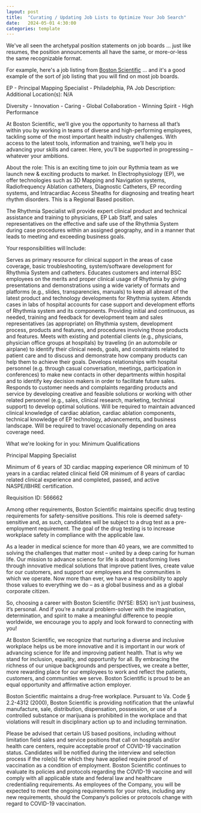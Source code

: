 ```yaml
---
layout: post
title:  "Curating / Updating Job Lists to Optimize Your Job Search"
date:   2024-05-01 4:30:00
categories: template
---
```


We've all seen the archetypal position statements on job boards ... just like resumes, the position announcements all have the same, or more-or-less the same recognizable format.

For example, here's a job listing from [Boston Scientific](https://www.bostonscientific.com/en-US/careers.html) ... and it's a good example of the sort of job listing that you will find on most job boards.


EP - Principal Mapping Specialist - Philadelphia, PA
Job Description:
Additional Location(s):  N/A

Diversity - Innovation - Caring - Global Collaboration - Winning Spirit - High Performance

At Boston Scientific, we’ll give you the opportunity to harness all that’s within you by working in teams of diverse and high-performing employees, tackling some of the most important health industry challenges. With access to the latest tools, information and training, we’ll help you in advancing your skills and career. Here, you’ll be supported in progressing – whatever your ambitions.

 

About the role: 
This is an exciting time to join our Rythmia team as we launch new & exciting products to market.  In Electrophysiology (EP), we offer technologies such as 3D Mapping and Navigation systems, Radiofrequency Ablation catheters, Diagnostic Catheters, EP recording systems, and Intracardiac Access Sheaths for diagnosing and treating heart rhythm disorders. This is a Regional Based position. 
 
The Rhythmia Specialist will provide expert clinical product and technical assistance and training to physicians, EP Lab Staff, and sales representatives on the effective and safe use of the Rhythmia System during case procedures within an assigned geography, and in a manner that leads to meeting and exceeding business goals. 
 
Your responsibilities will Include: 

Serves as primary resource for clinical support in the areas of case coverage, basic troubleshooting, system/software development for Rhythmia System and catheters. 
Educates customers and internal BSC employees on the merits and proper clinical usage of Rhythmia by giving presentations and demonstrations using a wide variety of formats and platforms (e.g., slides, transparencies, manuals) to keep all abreast of the latest product and technology developments for Rhythmia system. 
Attends cases in labs of hospital accounts for case support and development efforts of Rhythmia system and its components. 
Providing initial and continuous, as needed, training and feedback for development team and sales representatives (as appropriate) on Rhythmia system, development process, products and features, and procedures involving those products and features. 
Meets with existing and potential clients (e.g., physicians, physician office groups at hospitals) by traveling (in an automobile or airplane) to identify their clinical needs, goals, and constraints related to patient care and to discuss and demonstrate how company products can help them to achieve their goals. 
Develops relationships with hospital personnel (e.g. through casual conversation, meetings, participation in conferences) to make new contacts in other departments within hospital and to identify key decision makers in order to facilitate future sales. 
Responds to customer needs and complaints regarding products and service by developing creative and feasible solutions or working with other related personnel (e.g., sales, clinical research, marketing, technical support) to develop optimal solutions. 
Will be required to maintain advanced clinical knowledge of cardiac ablation, cardiac ablation components, technical knowledge of EP technology, advancements, and business landscape. 
Will be required to travel occasionally depending on area coverage need.
 

What we're looking for in you:
Minimum Qualifications

 

Principal Mapping Specialist

Minimum of 6 years of 3D cardiac mapping experience OR minimum of 10 years in a cardiac related clinical field OR minimum of 8 years of cardiac related clinical experience and completed, passed, and active NASPE/IBHRE certification.

 

 

Requisition ID: 566662

Among other requirements, Boston Scientific maintains specific drug testing requirements for safety-sensitive positions.  This role is deemed safety-sensitive and, as such, candidates will be subject to a drug test as a pre-employment requirement.  The goal of the drug testing is to increase workplace safety in compliance with the applicable law.  


As a leader in medical science for more than 40 years, we are committed to solving the challenges that matter most – united by a deep caring for human life. Our mission to advance science for life is about transforming lives through innovative medical solutions that improve patient lives, create value for our customers, and support our employees and the communities in which we operate. Now more than ever, we have a responsibility to apply those values to everything we do – as a global business and as a global corporate citizen.

 

So, choosing a career with Boston Scientific (NYSE: BSX) isn’t just business, it’s personal. And if you’re a natural problem-solver with the imagination, determination, and spirit to make a meaningful difference to people worldwide, we encourage you to apply and look forward to connecting with you!

 

At Boston Scientific, we recognize that nurturing a diverse and inclusive workplace helps us be more innovative and it is important in our work of advancing science for life and improving patient health. That is why we stand for inclusion, equality, and opportunity for all. By embracing the richness of our unique backgrounds and perspectives, we create a better, more rewarding place for our employees to work and reflect the patients, customers, and communities we serve. Boston Scientific is proud to be an equal opportunity and affirmative action employer.

 

Boston Scientific maintains a drug-free workplace. Pursuant to Va. Code § 2.2-4312 (2000), Boston Scientific is providing notification that the unlawful manufacture, sale, distribution, dispensation, possession, or use of a controlled substance or marijuana is prohibited in the workplace and that violations will result in disciplinary action up to and including termination.

 

Please be advised that certain US based positions, including without limitation field sales and service positions that call on hospitals and/or health care centers, require acceptable proof of COVID-19 vaccination status.  Candidates will be notified during the interview and selection process if the role(s) for which they have applied require proof of vaccination as a condition of employment.  Boston Scientific continues to evaluate its policies and protocols regarding the COVID-19 vaccine and will comply with all applicable state and federal law and healthcare credentialing requirements.   As employees of the Company, you will be expected to meet the ongoing requirements for your roles, including any new requirements, should the Company’s policies or protocols change with regard to COVID-19 vaccination.

